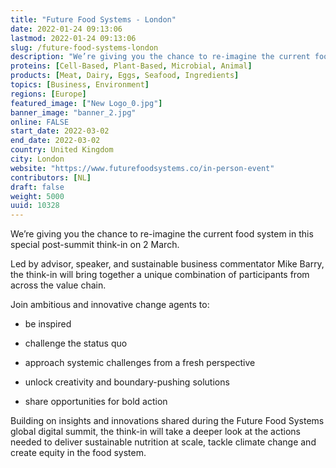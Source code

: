 ```yaml
---
title: "Future Food Systems - London"
date: 2022-01-24 09:13:06
lastmod: 2022-01-24 09:13:06
slug: /future-food-systems-london
description: "We’re giving you the chance to re-imagine the current food system in this special post-summit think-in on 2 March.Led by advisor, speaker, and sustainable business commentator Mike Barry, the think-in will bring together a unique combination of participants from across the value chain.Join ambitious and innovative change agents to:be inspiredchallenge the status quoapproach systemic challenges from a fresh perspectiveunlock creativity and boundary-pushing solutions"
proteins: [Cell-Based, Plant-Based, Microbial, Animal]
products: [Meat, Dairy, Eggs, Seafood, Ingredients]
topics: [Business, Environment]
regions: [Europe]
featured_image: ["New Logo_0.jpg"]
banner_image: "banner_2.jpg"
online: FALSE
start_date: 2022-03-02
end_date: 2022-03-02
country: United Kingdom
city: London
website: "https://www.futurefoodsystems.co/in-person-event"
contributors: [NL]
draft: false
weight: 5000
uuid: 10328
---
```

<p>We’re giving you the chance to re-imagine the current food system in this special post-summit think-in on 2 March.</p>
<p>Led by advisor, speaker, and sustainable business commentator Mike Barry, the think-in will bring together a unique combination of participants from across the value chain.</p>
<p>Join ambitious and innovative change agents to:</p>
<ul>
<li>
<p>be inspired</p>
</li>
<li>
<p>challenge the status quo</p>
</li>
<li>
<p>approach systemic challenges from a fresh perspective</p>
</li>
<li>
<p>unlock creativity and boundary-pushing solutions</p>
</li>
<li>
<p>share opportunities for bold action</p>
</li>
</ul>
<p>Building on insights and innovations shared during the Future Food Systems global digital summit, the think-in will take a deeper look at the actions needed to deliver sustainable nutrition at scale, tackle climate change and create equity in the food system.</p>
